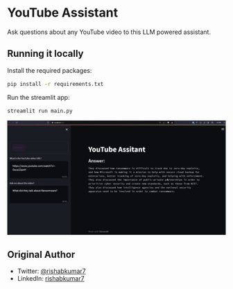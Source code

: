 # YouTube Assistant

Ask questions about any YouTube video to this LLM powered assistant.

## Running it locally

Install the required packages:

```bash
pip install -r requirements.txt
```

Run the streamlit app:

```bash
streamlit run main.py
```

![YouTube Assistant App](/YouTube-Assistant.png)


## Original Author

- Twitter: [@rishabkumar7](https://twitter.com/rishabk7)
- LinkedIn: [rishabkumar7](https://linkedin.com/in/rishabkumar7)